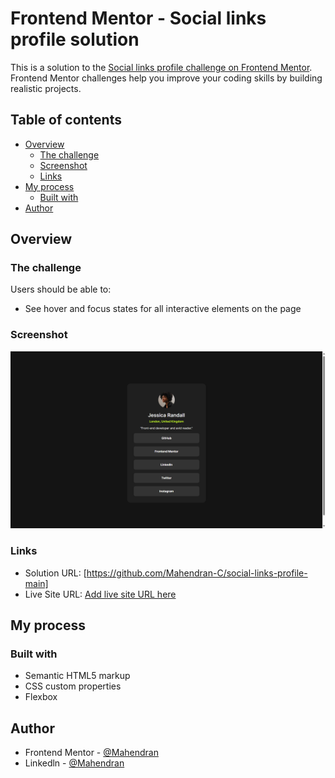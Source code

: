 # Frontend Mentor - Social links profile solution

This is a solution to the [Social links profile challenge on Frontend Mentor](https://www.frontendmentor.io/challenges/social-links-profile-UG32l9m6dQ). Frontend Mentor challenges help you improve your coding skills by building realistic projects. 

## Table of contents

- [Overview](#overview)
  - [The challenge](#the-challenge)
  - [Screenshot](#screenshot)
  - [Links](#links)
- [My process](#my-process)
  - [Built with](#built-with)
- [Author](#author)



## Overview

### The challenge

Users should be able to:

- See hover and focus states for all interactive elements on the page

### Screenshot

![](./assets/images/social-links-profile.png)


### Links

- Solution URL: [https://github.com/Mahendran-C/social-links-profile-main]
- Live Site URL: [Add live site URL here](https://your-live-site-url.com)

## My process

### Built with

- Semantic HTML5 markup
- CSS custom properties
- Flexbox






## Author

- Frontend Mentor - [@Mahendran](https://www.frontendmentor.io/profile/Mahendran-C)
- Linkedln - [@Mahendran](https://www.linkedin.com/in/mahendran-c-1840b4174/)

